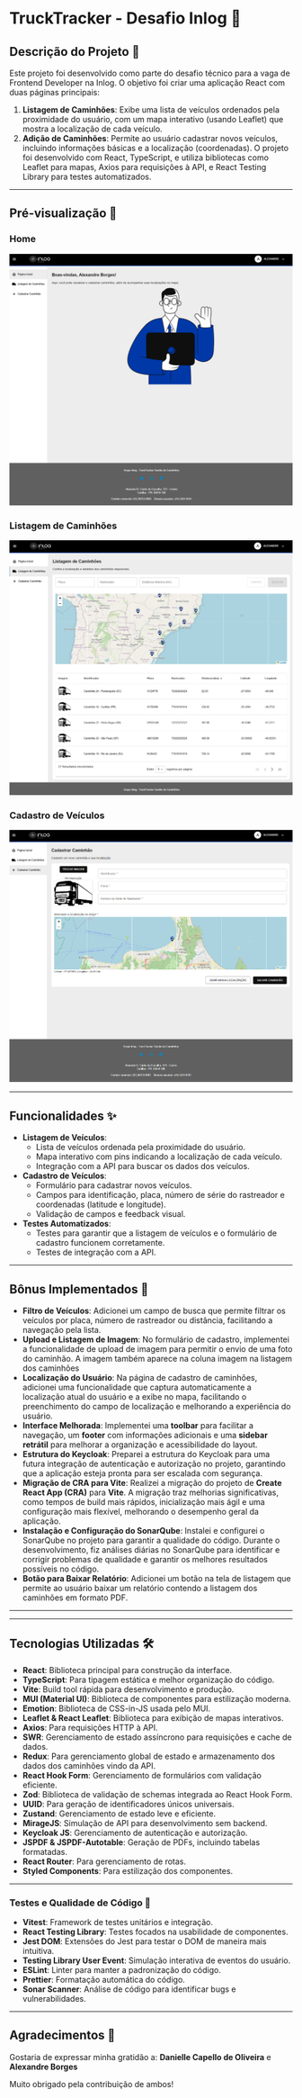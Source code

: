 # TruckTracker - Desafio Inlog 🚀

## Descrição do Projeto 📜

Este projeto foi desenvolvido como parte do desafio técnico para a vaga de Frontend Developer na Inlog. O objetivo foi criar uma aplicação React com duas páginas principais:

1. **Listagem de Caminhões**: Exibe uma lista de veículos ordenados pela proximidade do usuário, com um mapa interativo (usando Leaflet) que mostra a localização de cada veículo.
2. **Adição de Caminhões**: Permite ao usuário cadastrar novos veículos, incluindo informações básicas e a localização (coordenadas).
   O projeto foi desenvolvido com React, TypeScript, e utiliza bibliotecas como Leaflet para mapas, Axios para requisições à API, e React Testing Library para testes automatizados.

---

## Pré-visualização 🎥

### Home

![alt text](home.png)

### Listagem de Caminhões

![alt text](list-trucks.png)

### Cadastro de Veículos

![alt text](register-trucks.png)

---

## Funcionalidades ✨

- **Listagem de Veículos**:
  - Lista de veículos ordenada pela proximidade do usuário.
  - Mapa interativo com pins indicando a localização de cada veículo.
  - Integração com a API para buscar os dados dos veículos.
- **Cadastro de Veículos**:
  - Formulário para cadastrar novos veículos.
  - Campos para identificação, placa, número de série do rastreador e coordenadas (latitude e longitude).
  - Validação de campos e feedback visual.
- **Testes Automatizados**:
  - Testes para garantir que a listagem de veículos e o formulário de cadastro funcionem corretamente.
  - Testes de integração com a API.

---

## Bônus Implementados 🎁

- **Filtro de Veículos**: Adicionei um campo de busca que permite filtrar os veículos por placa, número de rastreador ou distância, facilitando a navegação pela lista.
- **Upload e Listagem de Imagem**: No formulário de cadastro, implementei a funcionalidade de upload de imagem para permitir o envio de uma foto do caminhão. A imagem também aparece na coluna imagem na listagem dos caminhões
- **Localização do Usuário**: Na página de cadastro de caminhões, adicionei uma funcionalidade que captura automaticamente a localização atual do usuário e a exibe no mapa, facilitando o preenchimento do campo de localização e melhorando a experiência do usuário.
- **Interface Melhorada**: Implementei uma **toolbar** para facilitar a navegação, um **footer** com informações adicionais e uma **sidebar retrátil** para melhorar a organização e acessibilidade do layout.
- **Estrutura do Keycloak**: Preparei a estrutura do Keycloak para uma futura integração de autenticação e autorização no projeto, garantindo que a aplicação esteja pronta para ser escalada com segurança.
- **Migração de CRA para Vite**: Realizei a migração do projeto de **Create React App (CRA)** para **Vite**. A migração traz melhorias significativas, como tempos de build mais rápidos, inicialização mais ágil e uma configuração mais flexível, melhorando o desempenho geral da aplicação.
- **Instalação e Configuração do SonarQube**: Instalei e configurei o SonarQube no projeto para garantir a qualidade do código. Durante o desenvolvimento, fiz análises diárias no SonarQube para identificar e corrigir problemas de qualidade e garantir os melhores resultados possíveis no código.
- **Botão para Baixar Relatório**: Adicionei um botão na tela de listagem que permite ao usuário baixar um relatório contendo a listagem dos caminhões em formato PDF.

---

---

## Tecnologias Utilizadas 🛠️

- **React**: Biblioteca principal para construção da interface.
- **TypeScript**: Para tipagem estática e melhor organização do código.
- **Vite**: Build tool rápida para desenvolvimento e produção.
- **MUI (Material UI)**: Biblioteca de componentes para estilização moderna.
- **Emotion**: Biblioteca de CSS-in-JS usada pelo MUI.
- **Leaflet & React Leaflet**: Biblioteca para exibição de mapas interativos.
- **Axios**: Para requisições HTTP à API.
- **SWR**: Gerenciamento de estado assíncrono para requisições e cache de dados.
- **Redux**: Para gerenciamento global de estado e armazenamento dos dados dos caminhões vindo da API.
- **React Hook Form**: Gerenciamento de formulários com validação eficiente.
- **Zod**: Biblioteca de validação de schemas integrada ao React Hook Form.
- **UUID**: Para geração de identificadores únicos universais.
- **Zustand**: Gerenciamento de estado leve e eficiente.
- **MirageJS**: Simulação de API para desenvolvimento sem backend.
- **Keycloak JS**: Gerenciamento de autenticação e autorização.
- **JSPDF & JSPDF-Autotable**: Geração de PDFs, incluindo tabelas formatadas.
- **React Router**: Para gerenciamento de rotas.
- **Styled Components**: Para estilização dos componentes.

---

### Testes e Qualidade de Código 🧪

- **Vitest**: Framework de testes unitários e integração.
- **React Testing Library**: Testes focados na usabilidade de componentes.
- **Jest DOM**: Extensões do Jest para testar o DOM de maneira mais intuitiva.
- **Testing Library User Event**: Simulação interativa de eventos do usuário.
- **ESLint**: Linter para manter a padronização do código.
- **Prettier**: Formatação automática do código.
- **Sonar Scanner**: Análise de código para identificar bugs e vulnerabilidades.

---

## Agradecimentos 🙏

Gostaria de expressar minha gratidão a: **Danielle Capello de Oliveira** e **Alexandre Borges**

Muito obrigado pela contribuição de ambos!

